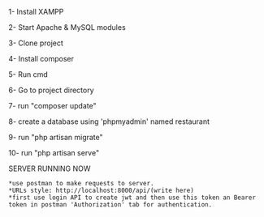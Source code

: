 
1- Install XAMPP

2- Start Apache & MySQL modules

3- Clone project

4- Install composer

5- Run cmd

6- Go to project directory 

7- run "composer update"

8- create a database using 'phpmyadmin' named restaurant

9- run "php artisan migrate"

10- run "php artisan serve"

   SERVER RUNNING NOW
   
    *use postman to make requests to server.
    *URLs style: http://localhost:8000/api/(write here)
    *first use login API to create jwt and then use this token an Bearer token in postman 'Authorization' tab for authentication.
    
